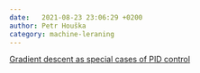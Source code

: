 ```yaml
---
date:   2021-08-23 23:06:29 +0200
author: Petr Houška
category: machine-leraning
---	
```

[Gradient descent as special cases of PID control](http://www.argmin.net/2018/04/19/pid/)
